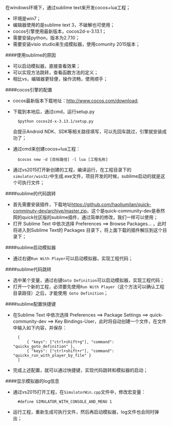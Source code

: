 在windows环境下，通过sublime text来开发cocos+lua工程；    

* 环境是win7；
* 编辑器使用的是sublime text 3，不破解也可使用；
* cocos引擎使用最新版本，cocos2d-x-3.13.1；
* 需要安装python，版本为2.7.10；
* 需要安装visio studio来生成模拟器，使用comunity 2015版本；

####使用sublime的原因
* 可以启动模拟器，直接查看效果；
* 可以实现方法跳转，查看函数方法的定义；
* 相比vs，编辑器更轻便，操作流畅，使用顺手；

####cocos引擎的配置
* cocos最新版本下载地址：<http://www.cocos.com/download>;
* 下载到本地后，通过cmd，运行setup.py

		$python cocos2d-x-3.13.1/setup.py
		
	会提示Android NDK、SDK等相关路径填写，可以先回车跳过，引擎就安装成功了；
* 通过cmd来创建cocos+lua工程：

		$cocos new -d [目标路径] -l lua [工程名称]
		
* 通过vs2015打开新创建的工程，编译运行，在工程目录下的`simulator/win32/`中生成.exe文件，项目开发的时候，sublime启动的就是这个可执行文件；

####sublime的代码跳转
* 首先需要安装插件，下载地址<https://github.com/haoliumilan/quick-comminuty-dev/archive/master.zip>，这个是quick-community-dev是泰然网的quick社区版的sublime插件，通过简单的修改，我们一样可以使用；
* 打开 Sublime Text 中依次选择 Preferences ==> Browse Packages... ，此时将进入到Sublime Text的 Packages 目录下，将上面下载的插件解压到这个目录下；

####sublime启动模拟器
* 通过右键`Run With Player`可以启动模拟器，实现工程代码；

####sublime代码跳转
* 选中某个变量，通过右键`Goto Definition`可以启动模拟器，实现工程代码；
* 打开一个新的工程，必须要先使用`Run With Player`（这个方法可以确认工程目录路径）之后，才能使用` Goto Definition`；

####sublime配置快捷键
* 在Sublime Text 中依次选择 Preferences ==> Package Settings ==> quick-community-dev ==> Key Bindings-User，此时将自动创建一个文件，在文件中输入如下内容，并保存：

		[
		    { "keys": ["ctrl+shift+g"], "command": "quickx_goto_definition" },
		    { "keys": ["ctrl+shift+r"], "command": "quickx_run_with_player_by_file" }
		]
* 完成上述配置，就可以通过快捷键，实现代码跳转和模拟器的启动；

####显示模拟器的log信息
* 通过vs2015打开工程，在`SimulatorWin.cpp`文件中，修改宏变量：

		#define SIMULATOR_WITH_CONSOLE_AND_MENU 1
		
* 运行工程，重新生成可执行文件，然后再启动模拟器，log文件也会同时弹出；






	
	